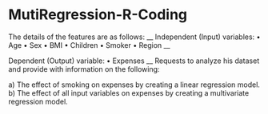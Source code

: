 # MutiRegression-R-Coding
The details of the features are as follows: __
Independent (Input) variables: 
• Age 
• Sex 
• BMI 
• Children 
• Smoker 
• Region __

Dependent (Output) variable: 
• Expenses __
Requests to analyze his dataset and provide with information on the following:

a) The effect of smoking on expenses by creating a linear regression model.
b) The effect of all input variables on expenses by creating a multivariate regression model. 
